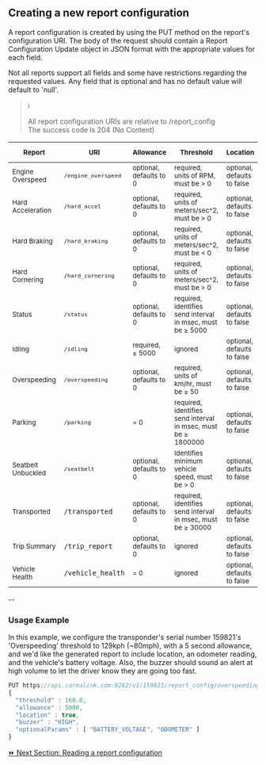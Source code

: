 <h2>Creating a new report configuration</h2>
A report configuration is created by using the PUT method on the report's configuration URI. The body of the request should contain a Report Configuration Update object in JSON format with the appropriate values for each field.  

Not all reports support all fields and some have restrictions regarding the requested values. Any field that is optional and has no default value will default to 'null'.  

> :information_source:   
>
> All report configuration URIs are relative to /report_config  
> The success code is 204 (No Content)  

<sub>Report</sub> | <sub>URI</sub> | <sub>Allowance</sub> | <sub>Threshold</sub> | <sub>Location</sub> | <sub>Buzzer</sub> | <sub>Optional Parameters</sub> | <sub>Optional Conditions</sub>
-------|-----|-----------|-----------|----------|--------|---------------------|---------------------
<sub>Engine Overspeed</sub> | <sub>`/engine_overspeed`</sub> | <sub>optional, defaults to 0</sub> | <sub>required, units of RPM, must be > 0</sub> | <sub>optional, defaults to false</sub> | <sub>optional</sub> | <sub>optional</sub> | <sub>not supported</sub>  
<sub>Hard Acceleration</sub> | <sub>`/hard_accel`</sub> | <sub>optional, defaults to 0</sub> | <sub>required, units of meters/sec^2, must be > 0</sub> | <sub>optional, defaults to false</sub> | <sub>optional</sub> | <sub>optional</sub> | <sub>not supported</sub>   
<sub>Hard Braking</sub> | <sub>`/hard_braking`</sub> | <sub>optional, defaults to 0</sub> | <sub>required, units of meters/sec^2, must be < 0</sub> | <sub>optional, defaults to false</sub> | <sub>optional</sub> | <sub>optional</sub> | <sub>not supported</sub>  
<sub>Hard Cornering</sub> | <sub>`/hard_cornering`</sub> | <sub>optional, defaults to 0</sub> | <sub>required, units of meters/sec^2, must be > 0</sub> | <sub>optional, defaults to false</sub> | <sub>optional</sub> | <sub>optional</sub> | <sub>not supported</sub>  
<sub>Status</sub> | <sub>`/status`</sub> | <sub>optional, defaults to 0</sub> | <sub>required, identifies send interval in msec, must be ≥ 5000</sub> | <sub>optional, defaults to false</sub> | <sub>ignored</sub> | <sub>optional</sub> | <sub>not supported</sub>  
<sub>Idling</sub> | <sub>`/idling`</sub> | <sub>required, ≥ 5000</sub> | <sub>ignored</sub> | <sub>optional, defaults to false</sub> | <sub>optional</sub> | <sub>optional</sub> | <sub>not supported</sub>  
<sub>Overspeeding</sub> | <sub>`/overspeeding`</sub> | <sub>optional, defaults to 0</sub> | <sub>required, units of km/hr, must be ≥ 50</sub> | <sub>optional, defaults to false</sub> | <sub>optional</sub> | <sub>optional</sub> | <sub>not supported</sub>  
<sub>Parking</sub> | <sub>`/parking`</sub> | <sub>= 0</sub> | <sub>required, identifies send interval in msec, must be ≥ 1800000</sub> | <sub>optional, defaults to false</sub> | <sub>ignored</sub> | <sub>optional</sub> | <sub>not supported</sub>  
<sub>Seatbelt Unbuckled</sub> | <sub>`/seatbelt`</sub> | <sub>optional, defaults to 0</sub> | <sub>Identifies minimum vehicle speed, must be > 0</sub> | <sub>optional, defaults to false</sub> | <sub>optional</sub> | <sub>optional</sub> | <sub>not supported</sub>  
<sub>Transported</sub> | `/transported` | <sub>optional, defaults to 0</sub> | <sub>required, identifies send interval in msec, must be ≥ 30000</sub> | <sub>optional, defaults to false</sub> | <sub>ignored</sub> | <sub>optional</sub> | <sub>not supported</sub>  
<sub>Trip Summary</sub> | `/trip_report` | <sub>optional, defaults to 0</sub> | <sub>ignored</sub> | <sub>optional, defaults to false</sub> | <sub>ignored</sub> | <sub>optional</sub> | <sub>optional</sub> | <sub>not supported</sub>  
<sub>Vehicle Health</sub> | `/vehicle_health` | <sub>= 0</sub> | <sub>ignored</sub> | <sub>optional, defaults to false</sub> | <sub>ignored</sub> | <sub>optional</sub> | <sub>optional</sub>  


--
<h3>Usage Example</h3>  
In this example, we configure the transponder's serial number 159821's 'Overspeeding' threshold to 129kph (~80mph), with a 5 second allowance, and we'd like the generated report to include location, an odometer reading, and the vehicle's battery voltage.  Also, the buzzer should sound an alert at high volume to let the driver know they are going too fast.  

```javascript
PUT https://api.carmalink.com:8282/v1/159821/report_config/overspeeding  
{  
  "threshold" : 160.0,  
  "allowance" : 5000,  
  "location" : true,  
  "buzzer" : "HIGH",  
  "optionalParams" : [ "BATTERY_VOLTAGE", "ODOMETER" ]  
}  
```

[:fast_forward: Next Section: Reading a report configuration](/readingReportConfig.md)
